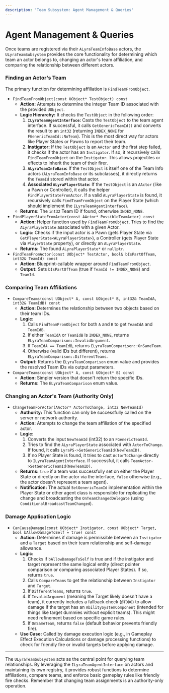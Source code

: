 ```yaml
---
description: 'Team Subsystem: Agent Management & Queries'
---
```


# Agent Management & Queries

Once teams are registered via their `ALyraTeamInfoBase` actors, the `ULyraTeamSubsystem` provides the core functionality for determining which team an actor belongs to, changing an actor's team affiliation, and comparing the relationship between different actors.

### Finding an Actor's Team

The primary function for determining affiliation is `FindTeamFromObject`.

* `FindTeamFromObject(const UObject* TestObject) const`
  * **Action:** Attempts to determine the integer Team ID associated with the provided `UObject`.
  * **Logic Hierarchy:** It checks the `TestObject` in the following order:
    1. **`ILyraTeamAgentInterface`:** Casts the `TestObject` to the team agent interface. If successful, it calls `GetGenericTeamId()` and converts the result to an `int32` (returning `INDEX_NONE` for `FGenericTeamId::NoTeam`). This is the most direct way for actors like Player States or Pawns to report their team.
    2. **Instigator:** If the `TestObject` is an `AActor` and the first step failed, it checks if the actor has an `Instigator`. If so, it recursively calls `FindTeamFromObject` on the `Instigator`. This allows projectiles or effects to inherit the team of their firer.
    3. **`ALyraTeamInfoBase`:** If the `TestObject` is itself one of the Team Info actors (`ALyraTeamInfoBase` or its subclasses), it directly returns the `TeamId` stored within that actor.
    4. **Associated `ALyraPlayerState`:** If the `TestObject` is an `AActor` (like a Pawn or Controller), it calls the helper `FindPlayerStateFromActor`. If a valid `ALyraPlayerState` is found, it recursively calls `FindTeamFromObject` on the Player State (which should implement the `ILyraTeamAgentInterface`).
  * **Returns:** The `int32` Team ID if found, otherwise `INDEX_NONE`.
* `FindPlayerStateFromActor(const AActor* PossibleTeamActor) const`
  * **Action:** Helper function used by `FindTeamFromObject`. Tries to find the `ALyraPlayerState` associated with a given Actor.
  * **Logic:** Checks if the input actor is a Pawn (gets Player State via `GetPlayerState<ALyraPlayerState>`), a Controller (gets Player State via `PlayerState` property), or directly an `ALyraPlayerState`.
  * **Returns:** The found `ALyraPlayerState*` or `nullptr`.
* `FindTeamFromActor(const UObject* TestActor, bool& bIsPartOfTeam, int32& TeamId) const`
  * **Action:** Blueprint-callable wrapper around `FindTeamFromObject`.
  * **Output:** Sets `bIsPartOfTeam` (true if `TeamId != INDEX_NONE`) and `TeamId`.

### Comparing Team Affiliations

* `CompareTeams(const UObject* A, const UObject* B, int32& TeamIdA, int32& TeamIdB) const`
  * **Action:** Determines the relationship between two objects based on their team IDs.
  * **Logic:**
    1. Calls `FindTeamFromObject` for both `A` and `B` to get `TeamIdA` and `TeamIdB`.
    2. If either `TeamIdA` or `TeamIdB` is `INDEX_NONE`, returns `ELyraTeamComparison::InvalidArgument`.
    3. If `TeamIdA == TeamIdB`, returns `ELyraTeamComparison::OnSameTeam`.
    4. Otherwise (valid IDs but different), returns `ELyraTeamComparison::DifferentTeams`.
  * **Output:** Returns the `ELyraTeamComparison` enum value and provides the resolved Team IDs via output parameters.
* `CompareTeams(const UObject* A, const UObject* B) const`
  * **Action:** Simpler version that doesn't return the specific IDs.
  * **Returns:** The `ELyraTeamComparison` enum value.

### Changing an Actor's Team (Authority Only)

* `ChangeTeamForActor(AActor* ActorToChange, int32 NewTeamId)`
  * **Authority:** This function can only be successfully called on the server or network authority.
  * **Action:** Attempts to change the team affiliation of the specified actor.
  * **Logic:**
    1. Converts the input `NewTeamId` (int32) to an `FGenericTeamId`.
    2. Tries to find the `ALyraPlayerState` associated with `ActorToChange`. If found, it calls `LyraPS->SetGenericTeamId(NewTeamID)`.
    3. If no Player State is found, it tries to cast `ActorToChange` directly to `ILyraTeamAgentInterface`. If successful, it calls `TeamActor->SetGenericTeamId(NewTeamID)`.
  * **Returns:** `true` if a team was successfully set on either the Player State or directly on the actor via the interface, `false` otherwise (e.g., the actor doesn't represent a team agent).
  * **Notification:** The actual `SetGenericTeamId` implementation within the Player State or other agent class is responsible for replicating the change and broadcasting the `OnTeamChangedDelegate` (using `ConditionalBroadcastTeamChanged`).

### Damage Application Logic

* `CanCauseDamage(const UObject* Instigator, const UObject* Target, bool bAllowDamageToSelf = true) const`
  * **Action:** Determines if damage is permissible between an `Instigator` and a `Target` based on their team relationship and self-damage allowance.
  * **Logic:**
    1. Checks if `bAllowDamageToSelf` is true and if the instigator and target represent the same logical entity (direct pointer comparison or comparing associated Player States). If so, returns `true`.
    2. Calls `CompareTeams` to get the relationship between `Instigator` and `Target`.
    3. If `DifferentTeams`, returns `true`.
    4. If `InvalidArgument` (meaning the Target likely doesn't have a team), it currently includes a fallback check (`@TODO`) to allow damage if the target has an `AbilitySystemComponent` (intended for things like target dummies without explicit teams). This might need refinement based on specific game rules.
    5. If `OnSameTeam`, returns `false` (default behavior prevents friendly fire).
  * **Use Case:** Called by damage execution logic (e.g., in Gameplay Effect Execution Calculations or damage processing functions) to check for friendly fire or invalid targets before applying damage.

***

The `ULyraTeamSubsystem` acts as the central point for querying team relationships. By leveraging the `ILyraTeamAgentInterface` on actors and maintaining its own registry, it provides robust functions to determine affiliations, compare teams, and enforce basic gameplay rules like friendly fire checks. Remember that changing team assignments is an authority-only operation.
